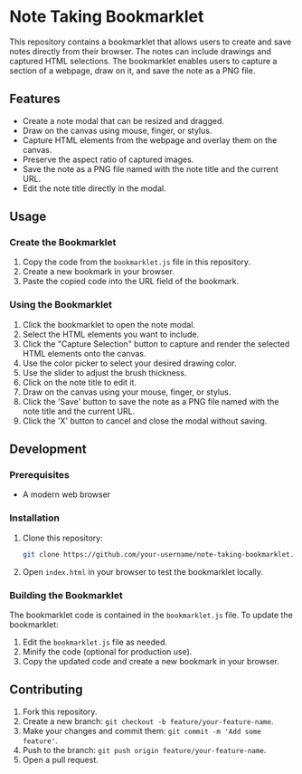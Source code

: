 # Note Taking Bookmarklet

This repository contains a bookmarklet that allows users to create and save notes directly from their browser. The notes can include drawings and captured HTML selections. The bookmarklet enables users to capture a section of a webpage, draw on it, and save the note as a PNG file.

## Features

- Create a note modal that can be resized and dragged.
- Draw on the canvas using mouse, finger, or stylus.
- Capture HTML elements from the webpage and overlay them on the canvas.
- Preserve the aspect ratio of captured images.
- Save the note as a PNG file named with the note title and the current URL.
- Edit the note title directly in the modal.

## Usage

### Create the Bookmarklet

1. Copy the code from the `bookmarklet.js` file in this repository.
2. Create a new bookmark in your browser.
3. Paste the copied code into the URL field of the bookmark.

### Using the Bookmarklet

1. Click the bookmarklet to open the note modal.
2. Select the HTML elements you want to include.
3. Click the "Capture Selection" button to capture and render the selected HTML elements onto the canvas.
4. Use the color picker to select your desired drawing color.
5. Use the slider to adjust the brush thickness.
6. Click on the note title to edit it.
7. Draw on the canvas using your mouse, finger, or stylus.
8. Click the 'Save' button to save the note as a PNG file named with the note title and the current URL.
9. Click the 'X' button to cancel and close the modal without saving.

## Development

### Prerequisites

- A modern web browser

### Installation

1. Clone this repository:
    ```sh
    git clone https://github.com/your-username/note-taking-bookmarklet.git
    ```
2. Open `index.html` in your browser to test the bookmarklet locally.

### Building the Bookmarklet

The bookmarklet code is contained in the `bookmarklet.js` file. To update the bookmarklet:

1. Edit the `bookmarklet.js` file as needed.
2. Minify the code (optional for production use).
3. Copy the updated code and create a new bookmark in your browser.

## Contributing

1. Fork this repository.
2. Create a new branch: `git checkout -b feature/your-feature-name`.
3. Make your changes and commit them: `git commit -m 'Add some feature'`.
4. Push to the branch: `git push origin feature/your-feature-name`.
5. Open a pull request.



